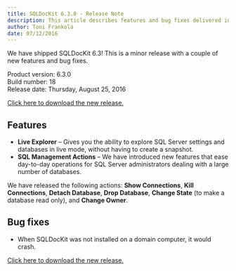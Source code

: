 ```yaml
---
title: SQLDocKit 6.3.0 - Release Note
description: This article describes features and bug fixes delivered in SQLDocKit 6.3.0
author: Toni Frankola
date: 07/12/2016
---
```


We have shipped SQLDocKit 6.3! This is a minor release with a couple of new features and bug fixes.

Product version: 6.3.0  
Build number: 18   
Release date: Thursday, August 25, 2016

[Click here to download the new release.](https://www.syskit.com/products/sql-manager/download)

## Features
* __Live Explorer__ – Gives you the ability to explore SQL Server settings and databases in live mode, without having to create a snapshot.
*  __SQL Management Actions__ – We have introduced new features that ease day-to-day operations for SQL Server administrators dealing with a large number of databases.

We have released the following actions: __Show Connections__, __Kill Connections__, __Detach Database__, __Drop Database__, __Change State__ (to make a database read only), and __Change Owner__.

## Bug fixes
* When SQLDocKit was not installed on a domain computer, it would crash.


[Click here to download the new release.](https://www.syskit.com/products/sql-manager/download)

